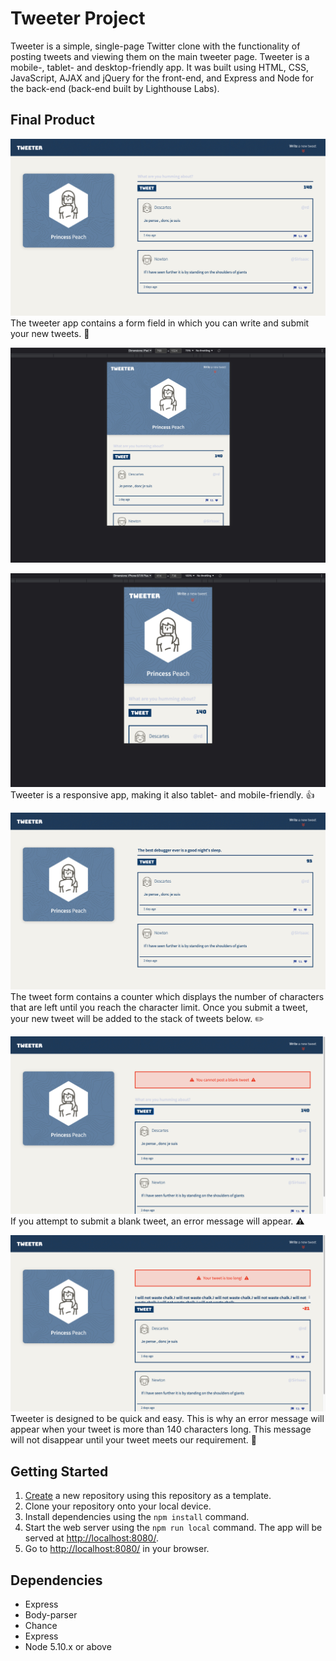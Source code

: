 # Tweeter Project

Tweeter is a simple, single-page Twitter clone with the functionality of posting tweets and viewing them on the main tweeter page. Tweeter is a mobile-, tablet- and desktop-friendly app.
It was built using HTML, CSS, JavaScript, AJAX and jQuery for the front-end, and Express and Node for the back-end (back-end built by Lighthouse Labs).

## Final Product

!["screenshot of main page"](./docs/mainpage.jpeg)
The tweeter app contains a form field in which you can write and submit your new tweets. 🐥

!["screenshot of tablet version"](./docs/tabletversion.jpeg)

!["screenshot of mobile version"](./docs/mobileversion.jpeg)
Tweeter is a responsive app, making it also tablet- and mobile-friendly. 👍

!["screenshot of form demo"](./docs/formdemo.jpeg)
The tweet form contains a counter which displays the number of characters that are left until you reach the character limit. Once you submit a tweet, your new tweet will be added to the stack of tweets below. ✏️

!["screenshot of blank form error"](./docs/blankformerror.jpeg)
If you attempt to submit a blank tweet, an error message will appear. ⚠️

!["screenshot of long tweet error"](./docs/longtweeterror.jpeg)
Tweeter is designed to be quick and easy. This is why an error message will appear when your tweet is more than 140 characters long. This message will not disappear until your tweet meets our requirement. 🚫

## Getting Started

1. [Create](https://docs.github.com/en/repositories/creating-and-managing-repositories/creating-a-repository-from-a-template) a new repository using this repository as a template.
2. Clone your repository onto your local device.
3. Install dependencies using the `npm install` command.
4. Start the web server using the `npm run local` command. The app will be served at <http://localhost:8080/>.
5. Go to <http://localhost:8080/> in your browser.

## Dependencies

- Express
- Body-parser
- Chance
- Express
- Node 5.10.x or above
